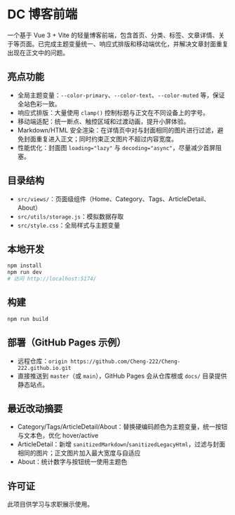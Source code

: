 # DC 博客前端

一个基于 Vue 3 + Vite 的轻量博客前端，包含首页、分类、标签、文章详情、关于等页面。已完成主题变量统一、响应式排版和移动端优化，并解决文章封面重复出现在正文中的问题。

## 亮点功能
- 全局主题变量：`--color-primary`、`--color-text`、`--color-muted` 等，保证全站色彩一致。
- 响应式排版：大量使用 `clamp()` 控制标题与正文在不同设备上的字号。
- 移动端适配：统一断点、触控区域和过渡动画，提升小屏体验。
- Markdown/HTML 安全渲染：在详情页中对与封面相同的图片进行过滤，避免封面重复进入正文；同时约束正文图片不超过内容宽度。
- 性能优化：封面图 `loading="lazy"` 与 `decoding="async"`，尽量减少首屏阻塞。

## 目录结构
- `src/views/`：页面级组件（Home、Category、Tags、ArticleDetail、About）
- `src/utils/storage.js`：模拟数据存取
- `src/style.css`：全局样式与主题变量

## 本地开发
```bash
npm install
npm run dev
# 访问 http://localhost:5174/
```

## 构建
```bash
npm run build
```

## 部署（GitHub Pages 示例）
- 远程仓库：`origin https://github.com/Cheng-222/Cheng-222.github.io.git`
- 直接推送到 `master`（或 `main`），GitHub Pages 会从仓库根或 `docs/` 目录提供静态站点。

## 最近改动摘要
- Category/Tags/ArticleDetail/About：替换硬编码颜色为主题变量，统一按钮与文本色，优化 hover/active
- ArticleDetail：新增 `sanitizedMarkdown`/`sanitizedLegacyHtml`，过滤与封面相同的图片；正文图片加入最大宽度与自适应
- About：统计数字与按钮统一使用主题色

## 许可证
此项目供学习与求职展示使用。
